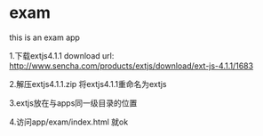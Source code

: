 exam
=========
 
this is an exam app 


1.下载extjs4.1.1
download url:
http://www.sencha.com/products/extjs/download/ext-js-4.1.1/1683

2.解压extjs4.1.1.zip 将extjs4.1.1重命名为extjs


3.extjs放在与apps同一级目录的位置

4.访问app/exam/index.html 就ok